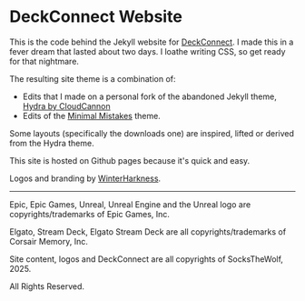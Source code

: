 # DeckConnect Website

This is the code behind the Jekyll website for [DeckConnect](https://deckconnect.me). I made this in a fever dream that lasted about two days. I loathe writing CSS, so get ready for that nightmare.

The resulting site theme is a combination of:

* Edits that I made on a personal fork of the abandoned Jekyll theme, [Hydra by CloudCannon](https://github.com/CloudCannon/hydra-jekyll-template)
* Edits of the [Minimal Mistakes](https://github.com/mmistakes/minimal-mistakes) theme.

Some layouts (specifically the downloads one) are inspired, lifted or derived from the Hydra theme.

This site is hosted on Github pages because it's quick and easy.

Logos and branding by [WinterHarkness](https://www.twitch.tv/winterharkness).

---

Epic, Epic Games, Unreal, Unreal Engine and the Unreal logo are copyrights/trademarks of Epic Games, Inc.

Elgato, Stream Deck, Elgato Stream Deck are all copyrights/trademarks of Corsair Memory, Inc.

Site content, logos and DeckConnect are all copyrights of SocksTheWolf, 2025.

All Rights Reserved.
